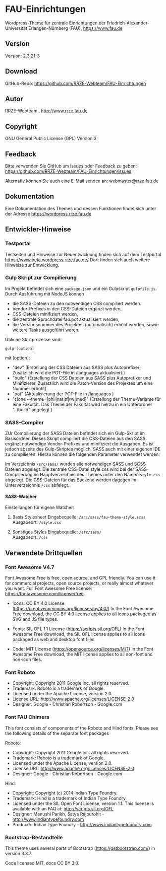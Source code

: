 # FAU-Einrichtungen

Wordpress-Theme für zentrale Einrichtungen der Friedrich-Alexander-Universität Erlangen-Nürnberg (FAU), https://www.fau.de

## Version

Version: 2.3.21-3

## Download 

GitHub-Repo: https://github.com/RRZE-Webteam/FAU-Einrichtungen

## Autor 

RRZE-Webteam , http://www.rrze.fau.de

## Copyright

GNU General Public License (GPL) Version 3


## Feedback

Bitte verwenden Sie GitHub um Issues oder Feedback zu geben:
 https://github.com/RRZE-Webteam/FAU-Einrichtungen/issues

Alternativ können Sie auch eine E-Mail senden an: 
 webmaster@rrze.fau.de

## Dokumentation

Eine Dokumentation des Themes und dessen Funktionen findet sich unter der Adresse https://wordpress.rrze.fau.de  



## Entwickler-Hinweise

### Testportal

Testseiten und Hinweise zur Neuentwicklung finden sich auf dem Testportal https://www.beta.wordpress.rrze.fau.de/ Dort finden sich auch weitere Hinweise zur Entwicklung.

### Gulp Skript zur Compilierung

Im Projekt befindet sich eine ```package.json``` und ein Gulpskript ```gulpfile.js```.
Durch Ausführung mit NodeJS können 
- die SASS-Dateien zu den notwendigen CSS compiliert werden. 
- Vendor-Prefixes in den CSS-Dateien ergänzt werden,
- CSS-Dateien minifiziert werden,
- die zentrale Sprachdatei fau.pot aktualisiert werden,
- die Versionsnummer des Projektes (automatisch) erhöht werden,
sowie weitere Tasks ausgeführt weren.

Übliche Startprozesse sind:

```gulp [option]```

mit [option]:

- "dev" (Erstellung der CSS Dateien aus SASS plus Autoprefixer; Zusätzlich wird die POT-File in /languages aktualisiert.)
- "build" (Erstellung der CSS Dateien aus SASS plus Autoprefixer und Minifizierer. Zusätzlich wird die Patch-Version des Projektes um eine Nummer erhöht)
- "pot" (Aktualisierung der POT-File in /languages )
- "clone --theme=[phil|nat|tf|rw|med]" (Erstellung der Theme-Variante für eine Fakultät. Das Theme der Fakultät wird hierzu in ein Unterordner "../build" angelegt.)


### SASS-Compiler

ZUr Compilierung der SASS Dateien befindet sich ein Gulp-Skript im Basisordner. Dieses Skript compiliert die CSS-Dateien aus den SASS, ergänzt notwendige Vendor-Prefixes und minifiziert die Ausgaben.
Es ist jedoch abseits des Gulp-Skriptes möglich, SASS auch mit einer eigenen IDE zu compilieren. Hierzu können die folgenden Parameter verwendet werden:

Im Verzeichnis  ```/src/sass/``` wurden alle notwendigen SASS und SCSS Dateien abgelegt.
Die zentrale CSS-Datei style.css wird bei der SASS-Compilierung im  Hauptverzeichnis des Themes unter den Namen ```style.css``` abgelegt. Die CSS-Dateien für das Backend werden dagegen im Unterverzeichnis ```/css``` abfelegt.


#### SASS-Watcher

Einstellungen für eigene Watcher:

1. Basis Stylesheet
    Eingabequelle:   ```/src/sass/fau-theme-style.scss```   
    Ausgabeort:  ```/style.css```

2. Sonstiges Styles
    Eingabequelle:  ```/src/sass/```  
    Ausgabeort:     ```/css```


## Verwendete Drittquellen

### Font Awesome V4.7

Font Awesome Free is free, open source, and GPL friendly. You can use it for
commercial projects, open source projects, or really almost whatever you want.
Full Font Awesome Free license: https://fontawesome.com/license/free.

- Icons: CC BY 4.0 License (https://creativecommons.org/licenses/by/4.0/)
In the Font Awesome Free download, the CC BY 4.0 license applies to all icons
packaged as SVG and JS file types.

- Fonts: SIL OFL 1.1 License (https://scripts.sil.org/OFL)
In the Font Awesome Free download, the SIL OFL license applies to all icons
packaged as web and desktop font files.

- Code: MIT License (https://opensource.org/licenses/MIT)
In the Font Awesome Free download, the MIT license applies to all non-font and
non-icon files.


### Font Roboto
- Copyright: Copyright 2011 Google Inc. all rights reserved.
- Trademark: Roboto is a trademark of Google.
- Licensed under the Apache License, version 2.0.
- License URL: http://www.apache.org/licenses/LICENSE-2.0
- Designer: Google - Christian Robertson - Google.com

### Font FAU Chimera

This font consists of components of the Roboto and Hind fonts. Please see the following details of the separate font packages

Roboto:
- Copyright: Copyright 2011 Google Inc. all rights reserved.
- Trademark: Roboto is a trademark of Google.
- Licensed under the Apache License, version 2.0.
- License URL: http://www.apache.org/licenses/LICENSE-2.0
- Designer: Google - Christian Robertson - Google.com


Hind:
- Copyright: Copyright (c) 2014 Indian Type Foundry.
- Trademark: Hind is a trademark of Indian Type Foundry.
- Licensed under the SIL Open Font License, version 1.1. This license is available with an FAQ at: http://scripts.sil.org/OFL
- Designer: Manushi Parikh, Satya Rajpurohit - http://www.indiantypefoundry.com
- Producer: Indian Type Foundry - http://www.indiantypefoundry.com


### Bootstrap-Bestandteile

This theme uses several parts of Bootstrap (https://getbootstrap.com/) in version 3.3.7.

Code licensed MIT, docs CC BY 3.0.

